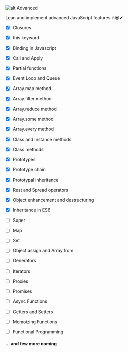 ![alt Advanced](https://www.stimulsoft.com/images/products/reports-js/js.png)

Lean and implement advanced JavaScript features 🔥😎✔

- [x] Closures
- [x] this keyword
- [x] Binding in Javascript
- [x] Call and Apply
- [x] Partial functions
- [x] Event Loop and Queue
- [x] Array.map method
- [x] Array.filter method
- [x] Array.reduce method
- [x] Array.some method
- [x] Array.every method
- [x] Class and Instance methods
- [x] Class methods
- [x] Prototypes
- [x] Prototype chain
- [x] Prototypal inheritance
- [x] Rest and Spread operators
- [x] Object enhancement and destructuring
- [x] Inheritance in ES6
- [ ] Super
- [ ] Map
- [ ] Set
- [ ] Object.assign and Array.from
- [ ] Generators
- [ ] Iterators
- [ ] Proxies
- [ ] Promises
- [ ] Async Functions
- [ ] Getters and Setters

- [ ] Memoizing Functions
- [ ] Functional Programming

#### ... and few more coming
